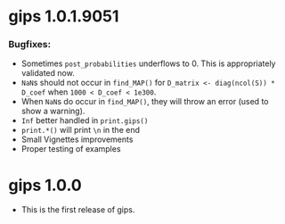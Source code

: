 # gips 1.0.1.9051

### Bugfixes:

* Sometimes `post_probabilities` underflows to 0. This is appropriately validated now.
* `NaN`s should not occur in `find_MAP()` for `D_matrix <- diag(ncol(S)) * D_coef` when `1000 < D_coef < 1e300`.
* When `NaN`s do occur in `find_MAP()`, they will throw an error (used to show a warning).
* `Inf` better handled in `print.gips()`
* `print.*()` will print `\n` in the end
* Small Vignettes improvements
* Proper testing of examples


# gips 1.0.0

* This is the first release of gips.
